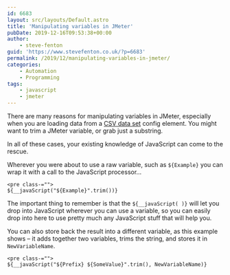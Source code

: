 ```yaml
---
id: 6683
layout: src/layouts/Default.astro
title: 'Manipulating variables in JMeter'
pubDate: 2019-12-16T09:53:38+00:00
author:
    - steve-fenton
guid: 'https://www.stevefenton.co.uk/?p=6683'
permalink: /2019/12/manipulating-variables-in-jmeter/
categories:
    - Automation
    - Programming
tags:
    - javascript
    - jmeter
---
```


There are many reasons for manipulating variables in JMeter, especially when you are loading data from a [CSV data set](https://www.stevefenton.co.uk/2014/03/really-useful-jmeter-csv-data-set-config/) config element. You might want to trim a JMeter variable, or grab just a substring.

In all of these cases, your existing knowledge of JavaScript can come to the rescue.

Wherever you were about to use a raw variable, such as `${Example}` you can wrap it with a call to the JavaScript processor…

```
<pre class-="">
${__javaScript("${Example}".trim())}
```

The important thing to remember is that the `${__javaScript( )}` will let you drop into JavaScript wherever you can use a variable, so you can easily drop into here to use pretty much any JavaScript stuff that will help you.

You can also store back the result into a different variable, as this example shows – it adds together two variables, trims the string, and stores it in `NewVariableName`.

```
<pre class-="">
${__javaScript("${Prefix} ${SomeValue}".trim(), NewVariableName)}
```